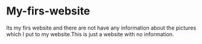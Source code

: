 # My-firs-website
Its my firs website and there are not have any information about the pictures which I put to my website.This is just a website with no information.

